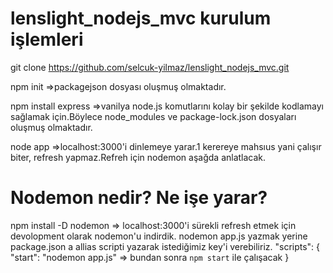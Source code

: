 # lenslight_nodejs_mvc kurulum işlemleri
 git clone https://github.com/selcuk-yilmaz/lenslight_nodejs_mvc.git

 npm init =>packagejson dosyası oluşmuş olmaktadır.

npm install express =>vanilya node.js komutlarını kolay bir şekilde kodlamayı sağlamak için.Böylece node_modules ve package-lock.json dosyaları oluşmuş olmaktadır.

node app  =>localhost:3000'i dinlemeye yarar.1 kerereye mahsıus
yani çalışır biter, refresh yapmaz.Refreh için nodemon aşağda anlatlacak.

# Nodemon nedir? Ne işe yarar?
npm install -D nodemon => localhost:3000'i sürekli refresh etmek için devolopment olarak nodemon'u indirdik.
nodemon app.js yazmak yerine package.json a allias scripti yazarak istediğimiz key'i verebiliriz.
"scripts": {
    "start": "nodemon app.js"    => bundan sonra `npm start` ile çalışacak
}